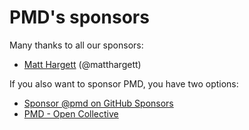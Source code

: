 # PMD's sponsors

Many thanks to all our sponsors:

* [Matt Hargett](https://github.com/matthargett) (@matthargett)

If you also want to sponsor PMD, you have two options:

* [Sponsor @pmd on GitHub Sponsors](https://github.com/sponsors/pmd)
* [PMD - Open Collective](https://opencollective.com/pmd)
